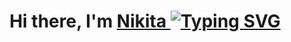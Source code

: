 <h1 align="center">Hi there, I'm <a href="https://daniilshat.ru/" target="_blank">Nikita <img src="https://readme-typing-svg.demolab.com?font=Fira+Code&pause=1000&width=435&lines=WELCOME" alt="Typing SVG" /></a>

